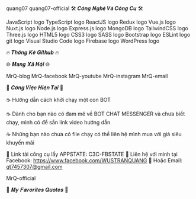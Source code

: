 quang07
quang07-official
🛠 𝑪𝒐̂𝒏𝒈 𝑵𝒈𝒉𝒆̣̂ 𝑽𝒂̀ 𝑪𝒐̂𝒏𝒈 𝑪𝒖̣ 🛠

JavaScript logo   TypeScript logo   ReactJS logo   Redux logo   Vue.js logo   Nuxt.js logo   Node.js logo   Express.js logo   MongoDB logo   TailwindCSS logo   Three.js logo   HTML5 logo   CSS3 logo   SASS logo   Bootstrap logo   ESLint logo   git logo   Visual Studio Code logo   Firebase logo   WordPress logo  

🔥 𝑻𝒉𝒐̂́𝒏𝒈 𝑲𝒆̂ 𝑮𝒊𝒕𝒉𝒖𝒃 🔥



🌐 𝑴𝒂̣𝒏𝒈 𝑿𝒂̃ 𝑯𝒐̣̂𝒊 🌐

MrQ-blog MrQ-facebook MrQ-youtube MrQ-instagram MrQ-email

📖 𝑪𝒐̂𝒏𝒈 𝑽𝒊𝒆̣̂𝒄 𝑯𝒊𝒆̣̂𝒏 𝑻𝒂̣𝒊 📖

☕ Hướng dẫn cách khởi chạy một con BOT

☕ Dành cho bạn nào có đam mê về BOT CHAT MESSENGER và chưa biết chạy, mình có để sẵn link video hướng dẫn

☕ Những bạn nào chưa có file chạy có thể liên hệ mình mua với giá siêu khuyến mãi

🔗 Link tải công cụ lấy APPSTATE: C3C-FBSTATE
🔗 Liên hệ với mình tại Facebook: https://www.facebook.com/WUSTRANQUANG
📧 Hoặc Email: qt7457307@gmail.com

MrQ-official

💌 𝑴𝒚 𝑭𝒂𝒗𝒐𝒓𝒊𝒕𝒆𝒔 𝑸𝒖𝒐𝒕𝒆𝒔 💌

